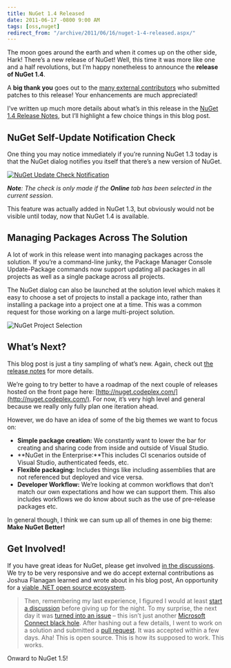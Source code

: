 ```yaml
---
title: NuGet 1.4 Released
date: 2011-06-17 -0800 9:00 AM
tags: [oss,nuget]
redirect_from: "/archive/2011/06/16/nuget-1-4-released.aspx/"
---
```


The moon goes around the earth and when it comes up on the other side,
Hark! There’s a new release of NuGet! Well, this time it was more like
one and a half revolutions, but I’m happy nonetheless to announce the
**release of NuGet 1.4**.

A **big thank you** goes out to the [many external
contributors](http://www.ohloh.net/p/nuget/contributors "NuGet Contributors")
who submitted patches to this release! Your enhancements are much
appreciated!

I’ve written up much more details about what’s in this release in the
[NuGet 1.4 Release
Notes](http://docs.nuget.org/docs/release-notes/nuget-1.4 "NuGet 1.4 Release Notes"),
but I’ll highlight a few choice things in this blog post.

NuGet Self-Update Notification Check
------------------------------------

One thing you may notice immediately if you’re running NuGet 1.3 today
is that the NuGet dialog notifies you itself that there’s a new version
of NuGet.

[![NuGet Update Check
Notification](https://haacked.com/images/haacked_com/WindowsLiveWriter/NuGet-1.4-Released_C2D2/manage-nuget-packages-update-notification_thumb.png "NuGet Update Check Notification")](https://haacked.com/images/haacked_com/WindowsLiveWriter/NuGet-1.4-Released_C2D2/manage-nuget-packages-update-notification_2.png)

***Note**: The check is only made if the **Online** tab has been
selected in the current session*.

This feature was actually added in NuGet 1.3, but obviously would not be
visible until today, now that NuGet 1.4 is available.

Managing Packages Across The Solution
-------------------------------------

A lot of work in this release went into managing packages across the
solution. If you’re a command-line junky, the Package Manager Console
Update-Package commands now support updating all packages in all
projects as well as a single package across all projects.

The NuGet dialog can also be launched at the solution level which makes
it easy to choose a set of projects to install a package into, rather
than installing a package into a project one at a time. This was a
common request for those working on a large multi-project solution.

![NuGet Project
Selection](https://haacked.com/images/haacked_com/WindowsLiveWriter/NuGet-1.4-Released_C2D2/manage-nuget-packages-update-project-selection_b63a6356-8b22-4ed2-acd1-a37d6526ddea.png "NuGet Project Selection")

What’s Next?
------------

This blog post is just a tiny sampling of what’s new. Again, check out
[the release
notes](http://docs.nuget.org/docs/release-notes/nuget-1.4 "Release Notes")
for more details.

We’re going to try better to have a roadmap of the next couple of
releases hosted on the front page here:
[http://nuget.codeplex.com/](http://nuget.codeplex.com/). For now, it’s
very high level and general because we really only fully plan one
iteration ahead.

However, we do have an idea of some of the big themes we want to focus
on:

-   **Simple package creation:** We constantly want to lower the bar for
    creating and sharing code from inside and outside of Visual Studio.
-   **NuGet in the Enterprise:**This includes CI scenarios outside of
    Visual Studio, authenticated feeds, etc.
-   **Flexible packaging:** Includes things like including assemblies
    that are not referenced but deployed and vice versa.
-   **Developer Workflow:** We’re looking at common workflows that don’t
    match our own expectations and how we can support them. This also
    includes workflows we do know about such as the use of pre-release
    packages etc.

In general though, I think we can sum up all of themes in one big theme:
**Make NuGet Better!**

Get Involved!
-------------

If you have great ideas for NuGet, please get involved [in the
discussions](http://nuget.codeplex.com/discussions "NuGet Discussions").
We try to be very responsive and we do accept external contributions as
Joshua Flanagan learned and wrote about in his blog post, An opportunity
for a [viable .NET open source
ecosystem](http://lostechies.com/joshuaflanagan/2011/05/27/an-opportunity-for-a-viable-net-open-source-ecosystem/ ".NET Ecosystem").

> Then, remembering my last experience, I figured I would at least
> [start a discussion](http://nuget.codeplex.com/discussions/258338)
> before giving up for the night. To my surprise, the next day it was
> [turned into an issue](http://nuget.codeplex.com/workitem/1089) – this
> isn’t just another [Microsoft Connect black
> hole](http://ayende.com/blog/2667/how-to-kill-the-community-feedback-or-the-uselessness-of-microsoft-connect).
> After hashing out a few details, I went to work on a solution and
> submitted a [pull
> request](http://nuget.codeplex.com/SourceControl/changeset/changes/2e7df0e9ae42).
> It was accepted within a few days. Aha! This is open source. This is
> how its supposed to work. This works.

Onward to NuGet 1.5!

